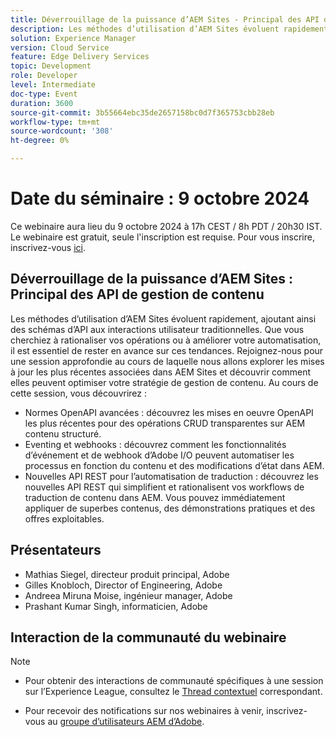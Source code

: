 ```yaml
---
title: Déverrouillage de la puissance d’AEM Sites - Principal des API de gestion de contenu
description: Les méthodes d’utilisation d’AEM Sites évoluent rapidement, ajoutant ainsi des schémas d’API aux interactions utilisateur traditionnelles. Que vous cherchiez à rationaliser vos opérations ou à améliorer votre automatisation, il est essentiel de rester en avance sur ces tendances. Rejoignez-nous pour une session approfondie au cours de laquelle nous allons explorer les mises à jour les plus récentes associées dans AEM Sites et découvrir comment elles peuvent optimiser votre stratégie de gestion de contenu.
solution: Experience Manager
version: Cloud Service
feature: Edge Delivery Services
topic: Development
role: Developer
level: Intermediate
doc-type: Event
duration: 3600
source-git-commit: 3b55664ebc35de2657158bc0d7f365753cbb28eb
workflow-type: tm+mt
source-wordcount: '308'
ht-degree: 0%

---
```


# Date du séminaire : 9 octobre 2024

Ce webinaire aura lieu du 9 octobre 2024 à 17h CEST / 8h PDT / 20h30 IST.
Le webinaire est gratuit, seule l&#39;inscription est requise.
Pour vous inscrire, inscrivez-vous [ici](https://adobe.ly/4g6TYck).

## Déverrouillage de la puissance d’AEM Sites : Principal des API de gestion de contenu

Les méthodes d’utilisation d’AEM Sites évoluent rapidement, ajoutant ainsi des schémas d’API aux interactions utilisateur traditionnelles. Que vous cherchiez à rationaliser vos opérations ou à améliorer votre automatisation, il est essentiel de rester en avance sur ces tendances. Rejoignez-nous pour une session approfondie au cours de laquelle nous allons explorer les mises à jour les plus récentes associées dans AEM Sites et découvrir comment elles peuvent optimiser votre stratégie de gestion de contenu.
Au cours de cette session, vous découvrirez :
* Normes OpenAPI avancées : découvrez les mises en oeuvre OpenAPI les plus récentes pour des opérations CRUD transparentes sur AEM contenu structuré.
* Eventing et webhooks : découvrez comment les fonctionnalités d’événement et de webhook d’Adobe I/O peuvent automatiser les processus en fonction du contenu et des modifications d’état dans AEM.
* Nouvelles API REST pour l’automatisation de traduction : découvrez les nouvelles API REST qui simplifient et rationalisent vos workflows de traduction de contenu dans AEM.
Vous pouvez immédiatement appliquer de superbes contenus, des démonstrations pratiques et des offres exploitables.

## Présentateurs

* Mathias Siegel, directeur produit principal, Adobe
* Gilles Knobloch, Director of Engineering, Adobe
* Andreea Miruna Moise, ingénieur manager, Adobe
* Prashant Kumar Singh, informaticien, Adobe

## Interaction de la communauté du webinaire

>[!NOTE]
>
>* Pour obtenir des interactions de communauté spécifiques à une session sur l’Experience League, consultez le [Thread contextuel](https://adobe.ly/4e34grR) correspondant.
>
>* Pour recevoir des notifications sur nos webinaires à venir, inscrivez-vous au [groupe d’utilisateurs AEM d’Adobe](https://aem-augs.adobe.com/).
